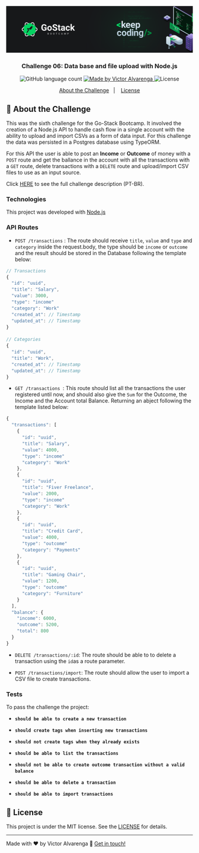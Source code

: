 <img alt="GoStack Banner" src="./banner.png" />

<h3 align="center">
  Challenge 06: Data base and file upload with Node.js
</h3>

<p align="center">
  <img alt="GitHub language count" src="https://img.shields.io/github/languages/count/thadeucity/go-stack_challenge_06?color=%2304D361">

  <a href="https://github.com/thadeucity">
    <img alt="Made by Victor Alvarenga" src="https://img.shields.io/badge/made%20by-Victor Alvarenga-%2304D361">
  </a>

  <img alt="License" src="https://img.shields.io/badge/license-MIT-%2304D361">

</p>

<p align="center">
  <a href="#rocket-about-the-challenge">About the Challenge</a>&nbsp;&nbsp;&nbsp;|&nbsp;&nbsp;&nbsp;
  <a href="#memo-license">License</a>
</p>

## :rocket: About the Challenge

This was the sixth challenge for the Go-Stack Bootcamp. It involved the creation of a Node.js API to handle cash flow in a single account with the ability to upload and import CSVs as a form of data input. For this challenge the data was persisted in a Postgres database using TypeORM.

For this API the user is able to post an <b>Income</b> or <b>Outcome</b> of money with a `POST` route and get the ballance in the account with all the transactions with a `GET` route, delete transactions with a `DELETE` route and upload/import CSV files to use as an input source.

Click [HERE](https://github.com/Rocketseat/bootcamp-gostack-desafios/tree/master/desafio-database-upload) to see the full challenge description (PT-BR).

### Technologies
This project was developed with [Node.js](https://nodejs.org/en/)

### API Routes

- `POST /transactions` : The route should receive `title`, `value` and `type` and `category` inside the request.body, the type should be `income` or `outcome` and the result should be stored in the Database following the template below:
```js
// Transactions
{
  "id": "uuid",
  "title": "Salary",
  "value": 3000,
  "type": "income"
  "category": "Work"
  "created_at": // Timestamp
  "updated_at": // Timestamp
}

// Categories
{
  "id": "uuid",
  "title": "Work",
  "created_at": // Timestamp
  "updated_at": // Timestamp
}
```

- `GET /transactions `: This route should list all the transactions the user registered until now, and should also give the `Sum` for the Outcome, the Income and the Account total Balance. Returning an abject following the template listed below:
```js
{
  "transactions": [
    {
      "id": "uuid",
      "title": "Salary",
      "value": 4000,
      "type": "income"
      "category": "Work"
    },
    {
      "id": "uuid",
      "title": "Fiver Freelance",
      "value": 2000,
      "type": "income"
      "category": "Work"
    },
    {
      "id": "uuid",
      "title": "Credit Card",
      "value": 4000,
      "type": "outcome"
      "category": "Payments"
    },
    {
      "id": "uuid",
      "title": "Gaming Chair",
      "value": 1200,
      "type": "outcome"
      "category": "Furniture"
    }
  ],
  "balance": {
    "income": 6000,
    "outcome": 5200,
    "total": 800
  }
}
```

- `DELETE /transactions/:id`: The route should be able to to delete a transaction using the `id`as a route parameter.

- `POST /transactions/import`: The route should allow the user to import a CSV file to create transactions.

### Tests

To pass the challenge the project:

- **`should be able to create a new transaction`**

- **`should create tags when inserting new transactions`**

- **`should not create tags when they already exists`**

- **`should be able to list the transactions`**

- **`should not be able to create outcome transaction without a valid balance`**

- **`should be able to delete a transaction`**

- **`should be able to import transactions`**

## :memo: License

This project is under the MIT license. See the [LICENSE](LICENSE.md) for details.

---

Made with ♥ by Victor Alvarenga :wave: [Get in touch!](https://www.linkedin.com/in/victoralvarenga/)
